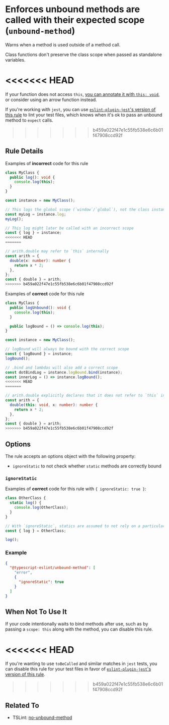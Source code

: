 # Enforces unbound methods are called with their expected scope (`unbound-method`)

Warns when a method is used outside of a method call.

Class functions don't preserve the class scope when passed as standalone variables.

<<<<<<< HEAD
=======
If your function does not access `this`, [you can annotate it with `this: void`](https://www.typescriptlang.org/docs/handbook/2/functions.html#declaring-this-in-a-function), or consider using an arrow function instead.

If you're working with `jest`, you can use [`eslint-plugin-jest`'s version of this rule](https://github.com/jest-community/eslint-plugin-jest/blob/main/docs/rules/unbound-method.md) to lint your test files, which knows when it's ok to pass an unbound method to `expect` calls.

>>>>>>> b459a022f47e1c55fb538e6c6b01f47908ccd92f
## Rule Details

Examples of **incorrect** code for this rule

```ts
class MyClass {
  public log(): void {
    console.log(this);
  }
}

const instance = new MyClass();

// This logs the global scope (`window`/`global`), not the class instance
const myLog = instance.log;
myLog();

// This log might later be called with an incorrect scope
const { log } = instance;
<<<<<<< HEAD
=======

// arith.double may refer to `this` internally
const arith = {
  double(x: number): number {
    return x * 2;
  },
};
const { double } = arith;
>>>>>>> b459a022f47e1c55fb538e6c6b01f47908ccd92f
```

Examples of **correct** code for this rule

```ts
class MyClass {
  public logUnbound(): void {
    console.log(this);
  }

  public logBound = () => console.log(this);
}

const instance = new MyClass();

// logBound will always be bound with the correct scope
const { logBound } = instance;
logBound();

// .bind and lambdas will also add a correct scope
const dotBindLog = instance.logBound.bind(instance);
const innerLog = () => instance.logBound();
<<<<<<< HEAD
=======

// arith.double explicitly declares that it does not refer to `this` internally
const arith = {
  double(this: void, x: number): number {
    return x * 2;
  },
};
const { double } = arith;
>>>>>>> b459a022f47e1c55fb538e6c6b01f47908ccd92f
```

## Options

The rule accepts an options object with the following property:

- `ignoreStatic` to not check whether `static` methods are correctly bound

### `ignoreStatic`

Examples of **correct** code for this rule with `{ ignoreStatic: true }`:

```ts
class OtherClass {
  static log() {
    console.log(OtherClass);
  }
}

// With `ignoreStatic`, statics are assumed to not rely on a particular scope
const { log } = OtherClass;

log();
```

### Example

```json
{
  "@typescript-eslint/unbound-method": [
    "error",
    {
      "ignoreStatic": true
    }
  ]
}
```

## When Not To Use It

If your code intentionally waits to bind methods after use, such as by passing a `scope: this` along with the method, you can disable this rule.

<<<<<<< HEAD
=======
If you're wanting to use `toBeCalled` and similar matches in `jest` tests, you can disable this rule for your test files in favor of [`eslint-plugin-jest`'s version of this rule](https://github.com/jest-community/eslint-plugin-jest/blob/main/docs/rules/unbound-method.md).

>>>>>>> b459a022f47e1c55fb538e6c6b01f47908ccd92f
## Related To

- TSLint: [no-unbound-method](https://palantir.github.io/tslint/rules/no-unbound-method/)
